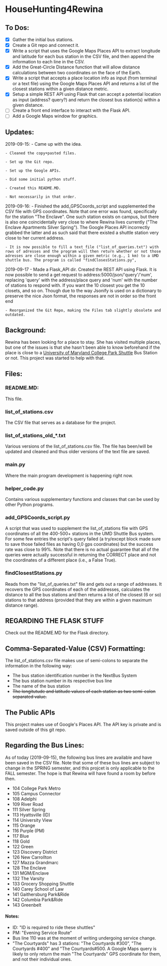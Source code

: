 
# HouseHunting4Rewina

## To Dos:

- [x] Gather the initial bus stations.
- [x] Create a Git repo and connect it.
- [x] Write a script that uses the Google Maps Places API to extract longitude and latitude for each bus station in the CSV file, and then append the information to each line in the CSV. 
- [x] Add the Great-Circle Distance function that will allow distance calculations between two coordinates on the face of the Earth.
- [x] Write a script that accepts a place location info as input (from terminal or a text file) using the Google Maps Places API and returns a list of the closest stations within a given distance metric. 
- [x] Setup a simple REST API using Flask that can accept a potential location as input (address? query?) and return the closest bus station(s) within a given distance.
- [ ] Create a front end interface to interact with the Flask API.
- [ ] Add a Google Maps window for graphics.

## Updates:

2019-09-15:
    - Came up with the idea.

    - Cleaned the copy+pasted files.
 
    - Set up the Git repo.
 
    - Set up the Google APIs.
 
    - Did some initial python stuff.
 
    - Created this README.MD.
 
    - Not necessarily in that order.

2019-09-16:
    - Finished the add_GPSCoords_script and supplemented the CSV file with GPS coordinates. Note that one error was found, specifically for the station "The Enclave". One such station exists on campus, but there is also one coincidentally very close to where Rewina lives currently ("The Enclave Apartments Silver Spring"). The Google Places API incorrectly grabbed the latter and as such said that there existed a shuttle station very close to her current address.

    - It is now possible to fill a text file ("list_of_queries.txt") with rows of adresses and the program will then return whether or not those adresses are close enough within a given metric (e.g., 1 km) to a UMD shuttle bus. The program is called "findClosesStations.py",

2019-09-17
    - Made a Flask_API dir. Created the REST API using Flask. It is now possible to send a get request to address:5000/json/'query'/'num', replacing 'query' with the address/place query and 'num' with the number of stations to respond with. If you want the 10 closest you get the 10 closets, and so on. Though due to the way Jsonify is used on a dictionary to preserve the nice Json format, the responses are not in order so the front end 

    - Reorganized the Git Repo, making the Files tab slightly obsolete and outdated.

## Background:
Rewina has been looking for a place to stay. She has visited multiple places, but one of the issues is that she hasn't been able to know beforehand if the place is close to a [University of Maryland College Park Shuttle](https://transportation.umd.edu/) Bus Station or not. This project was started to help with that.

## Files:

### README.MD:
This file.

### list_of_stations.csv
The CSV file that serves as a database for the project.

### list_of_stations_old_*.txt
Various versions of the list_of_stations.csv file. The file has been/will be updated and cleaned and thus older versions of the text file are saved.

### main.py
Where the main program development is happening right now.

### helper_code.py
Contains various supplementary functions and classes that can be used by other Python programs.

### add_GPSCoords_script.py
A script that was used to supplement the list_of_stations file with GPS coordinates of all the 400-500+ stations in the UMD Shuttle Bus system. For some few entries the script's query failed (a try/except block made sure to save those failed files as having 0,0 gps coordinates) but the success rate was close to 99%. Note that there is no actual guarantee that all of the queries were actually successful in returning the CORRECT place and not the coordinates of a different place (i.e., a False True).

### findClosestStations.py
Reads from the "list_of_queries.txt" file and gets out a range of addresses. It recovers the GPS coordinates of each of the addresses, calculates the distance to all the bus stations and then returns a list of the closest (6 or so) stations to that address (provided that they are within a given maximum distance range).

## REGARDING THE FLASK STUFF
Check out the README.MD for the Flask directory.

## Comma-Separated-Value (CSV) Formatting:

The list_of_stations.csv file makes use of semi-colons to separate the information in the following way:

- The bus station identification number in the NextBus System
- The bus station number in its respective bus line 
- The name of the bus station
- ~~The longitutude and latitude values of each station as two semi-colon separated value.~~

## The Public APIs
This project makes use of Google's Places API. The API key is private and is saved outside of this git repo.


## Regarding the Bus Lines:
As of today (2019-09-15), the following bus lines are available and have been saved in the CSV file. Note that some of these bus lines are subject to change in the SPRING semester, and this projcet is only applicable to the FALL semester. The hope is that Rewina will have found a room by before then.

- 104 College Park Metro
- 105 Campus Connector
- 108 Adelphi
- 109 River Road
- 111 Silver Spring
- 113 Hyattsville (ID)
- 114 University View 
- 115 Orange
- 116 Purple (PM)
- 117 Blue
- 118 Gold
- 122 Green
- 123 Discovery District
- 126 New Carrollton
- 127 Mazza Grandmarc
- 128 The Enclave
- 131 MGM/Enclave
- 132 The Varsity
- 133 Grocery Shopping Shuttle
- 140 Carey School of Law
- 141 Gaithersburg Park&Ride
- 142 Columbia Park&Ride
- 143 Greenbelt


#### Notes:
- ID: "ID is required to ride these shuttles"
- PM: "Evening Service Route"
- Bus line 110 was at the moment of writing undergoing service change.
- "The Courtyards" has 3 stations: "The Courtyards \#300", "The Courtyards \#400" and "The Courtyards\#500. A Google Maps query is likely to only return the main "The Courtyards" GPS coordinate for them, and not their individual ones.